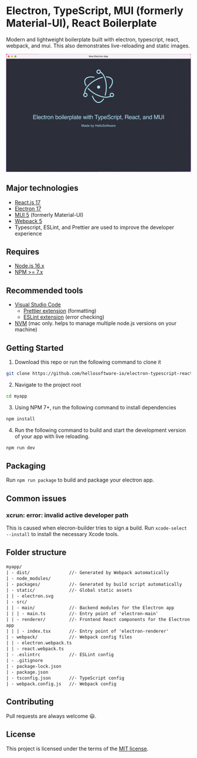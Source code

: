 # Electron, TypeScript, MUI (formerly Material-UI), React Boilerplate

Modern and lightweight boilerplate built with electron, typescript, react, webpack, and mui. This also demonstrates live-reloading and static images.

![Screenshot](/screenshot-1.png)

## Major technologies

- [React.js 17](https://reactjs.org/)
- [Electron 17](https://www.electronjs.org/)
- [MUI 5](https://mui.com/) (formerly Material-UI)
- [Webpack 5](https://webpack.js.org/)
- Typescript, ESLint, and Prettier are used to improve the developer experience

## Requires

- [Node.js 16.x](https://nodejs.org/en/)
- [NPM >= 7.x](https://github.com/npm/cli)

## Recommended tools

- [Visual Studio Code](https://code.visualstudio.com/)
  - [Prettier extension](https://marketplace.visualstudio.com/items?itemName=esbenp.prettier-vscode) (formatting)
  - [ESLint extension](https://marketplace.visualstudio.com/items?itemName=dbaeumer.vscode-eslint) (error checking)
- [NVM](https://github.com/nvm-sh/nvm) (mac only. helps to manage multiple node.js versions on your machine)

## Getting Started

1. Download this repo or run the following command to clone it

```sh
git clone https://github.com/hellosoftware-io/electron-typescript-react-material-ui myapp
```

2. Navigate to the project root

```sh
cd myapp
```

3. Using NPM 7+, run the following command to install dependencies

```sh
npm install
```

4. Run the following command to build and start the development version of your app with live reloading.

```sh
npm run dev
```

## Packaging

Run `npm run package` to build and package your electron app.

## Common issues

### xcrun: error: invalid active developer path

This is caused when elecron-builder tries to sign a build. Run `xcode-select --install` to install the necessary Xcode tools.

## Folder structure

```
myapp/
| - dist/               //- Generated by Webpack automatically
| - node_modules/
| - packages/           //- Generated by build script automatically
| - static/             //- Global static assets
| | - electron.svg
| - src/
| | - main/             //- Backend modules for the Electron app
| | | - main.ts         //- Entry point of 'electron-main'
| | - renderer/         //- Frontend React components for the Electron app
| | | - index.tsx       //- Entry point of 'electron-renderer'
| - webpack/            //- Webpack config files
| | - electron.webpack.ts
| | - react.webpack.ts
| - .eslintrc           //- ESLint config
| - .gitignore
| - package-lock.json
| - package.json
| - tsconfig.json       //- TypeScript config
| - webpack.config.js   //- Webpack config
```

## Contributing

Pull requests are always welcome 😃.

## License

This project is licensed under the terms of the [MIT license](LICENSE).
